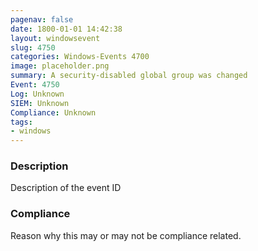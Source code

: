 ```yaml
---
pagenav: false
date: 1800-01-01 14:42:38
layout: windowsevent
slug: 4750
categories: Windows-Events 4700
image: placeholder.png
summary: A security-disabled global group was changed
Event: 4750
Log: Unknown
SIEM: Unknown
Compliance: Unknown
tags:
- windows
---
```


### Description

Description of the event ID

### Compliance

Reason why this may or may not be compliance related.
